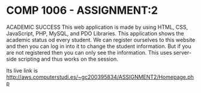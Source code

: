 # COMP 1006 - ASSIGNMENT:2
ACADEMIC SUCCESS
This web application is made by using HTML, CSS, JavaScript, PHP, MySQL, 
and PDO Libraries. This application shows the academic status od every student. We can 
register ourselves to this website and then you can log in into it to change
the student information. But if you are not registered then you can only 
see the information. This uses server-side scripting and thus works on the session. 




Its live link is http://aws.computerstudi.es/~gc200395834/ASSIGNMENT2/Homepage.php
